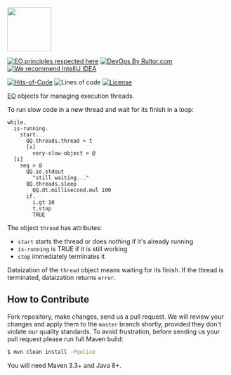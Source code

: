 <img src="https://www.yegor256.com/images/books/elegant-objects/cactus.svg" height="100px" />

[![EO principles respected here](https://www.elegantobjects.org/badge.svg)](https://www.elegantobjects.org)
[![DevOps By Rultor.com](http://www.rultor.com/b/objectionary/eo-threads)](http://www.rultor.com/p/objectionary/eo-threads)
[![We recommend IntelliJ IDEA](https://www.elegantobjects.org/intellij-idea.svg)](https://www.jetbrains.com/idea/)

[![Hits-of-Code](https://hitsofcode.com/github/objectionary/eo-threads)](https://hitsofcode.com/view/github/objectionary/eo-threads)
![Lines of code](https://img.shields.io/tokei/lines/github/objectionary/eo-threads)
[![License](https://img.shields.io/badge/license-MIT-green.svg)](https://github.com/objectionary/eo-threads/blob/master/LICENSE.txt)

[EO](https://www.eolang.org) objects for managing execution threads.

To run slow code in a new thread and wait for its finish in a loop:

```
while.
  is-running.
    start.
      QQ.threads.thread > t
      [x]
        very-slow-object > @
  [i]
    seq > @
      QQ.io.stdout
        "still waiting..."
      QQ.threads.sleep
        QQ.dt.millisecond.mul 100
      if.
        i.gt 10
        t.stop
        TRUE
```

The object `thread` has attributes:

  * `start` starts the thread or does nothing if it's already running
  * `is-running` is TRUE if it is still working
  * `stop` immediately terminates it

Dataization of the `thread` object means waiting for its finish.
If the thread is terminated, dataization returns `error`.

## How to Contribute

Fork repository, make changes, send us a pull request.
We will review your changes and apply them to the `master` branch shortly,
provided they don't violate our quality standards. To avoid frustration,
before sending us your pull request please run full Maven build:

```bash
$ mvn clean install -Pqulice
```

You will need Maven 3.3+ and Java 8+.

